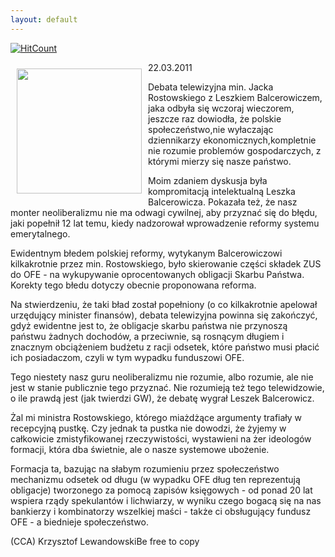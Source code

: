 ```yaml
---
layout: default
---
```


[![HitCount](http://hits.dwyl.io/czystakraina/{{post.url}}.svg)](http://hits.dwyl.io/czystakraina/{{post.url}})
<p><img src="{{site.baseurl}}\articles\pictures\465.zdjecie_debata.jpg" align="left" style="margin: 10px 10px" width="200"><!--64-->
22.03.2011</p><p>Debata telewizyjna min. Jacka Rostowskiego z Leszkiem Balcerowiczem, jaka odbyła się wczoraj wieczorem, jeszcze raz dowiodła, że polskie społeczeństwo,nie wyłaczając dziennikarzy ekonomicznych,kompletnie nie rozumie problemów gospodarczych, z którymi mierzy się nasze państwo.</p><p>Moim zdaniem dyskusja była kompromitacją intelektualną Leszka Balcerowicza. Pokazała też, że nasz monter neoliberalizmu nie ma odwagi cywilnej, aby przyznać się do błędu, jaki popełnił 12 lat temu, kiedy nadzorował wprowadzenie reformy systemu emerytalnego.</p><p>Ewidentnym błedem polskiej reformy, wytykanym Balcerowiczowi kilkakrotnie przez min. Rostowskiego, było skierowanie części składek ZUS do OFE - na wykupywanie oprocentowanych obligacji Skarbu Państwa. Korekty tego błedu dotyczy obecnie proponowana reforma.</p><p>Na stwierdzeniu, że taki bład został popełniony (o co kilkakrotnie apelował urzędujący minister finansów), debata telewizyjna powinna się zakończyć, gdyż ewidentne jest to, że obligacje skarbu państwa nie przynoszą państwu żadnych dochodów, a przeciwnie, są rosnącym długiem i znacznym obciążeniem budżetu z racji odsetek, które państwo musi płacić ich posiadaczom, czyli w tym wypadku funduszowi OFE.</p><p>Tego niestety nasz guru neoliberalizmu nie rozumie, albo rozumie, ale nie jest w stanie publicznie tego przyznać. Nie rozumieją też tego telewidzowie, o ile prawdą jest (jak twierdzi GW), że debatę wygrał Leszek Balcerowicz.</p><p>Żal mi ministra Rostowskiego, którego miażdżące argumenty trafiały w recepcyjną pustkę. Czy jednak ta pustka nie dowodzi, że żyjemy w całkowicie zmistyfikowanej rzeczywistości, wystawieni na żer ideologów formacji, która dba świetnie, ale o nasze systemowe ubożenie.</p><p>Formacja ta, bazując na słabym rozumieniu przez społeczeństwo mechanizmu odsetek od długu (w wypadku OFE dług ten reprezentują obligacje) tworzonego za pomocą zapisów księgowych - od ponad 20 lat wspiera rządy spekulantów i lichwiarzy, w wyniku czego bogacą się na nas bankierzy i kombinatorzy wszelkiej maści - także ci obsługujący fundusz OFE - a biednieje społeczeństwo.</p><p>(CCA) Krzysztof LewandowskiBe free to copy</p>